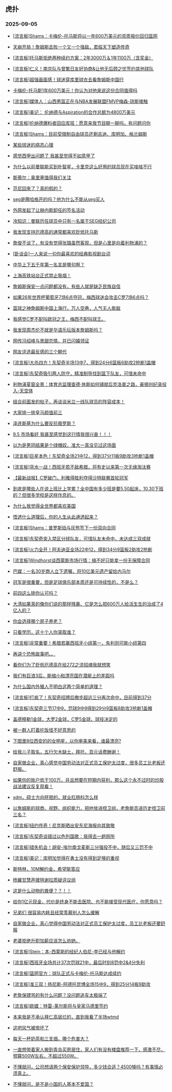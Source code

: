 ## 虎扑 
### 2025-09-05

+ [[流言板]Shams：卡梅伦-托马斯将以一年600万美元的资质报价回归篮网](https://bbs.hupu.com/634697395.html)

+ [天崩开局！詹姆斯击败一个又一个强敌，君临天下塑造传奇](https://bbs.hupu.com/634696571.html)

+ [[流言板]托马斯拒绝两种续约方案：2年3000万＆1年1100万（含奖金）](https://bbs.hupu.com/634697914.html)

+ [[流言板]仁义！南京队与曾繁日友好协商&amp;让他无后顾之忧签约其他球队](https://bbs.hupu.com/634697375.html)

+ [[流言板]超强画面感！球迷穿库里球衣去看詹姆斯中国行](https://bbs.hupu.com/634696845.html)

+ [卡梅伦-托马斯1年600万美元！你认为对他来说这份合同值得吗](https://bbs.hupu.com/634697593.html)

+ [[流言板]媒体人：山西男篮正在与NBA发展联盟FMVP梅森-琼斯接触](https://bbs.hupu.com/634698782.html)

+ [[流言板]美记： 伦纳德与Aspiration的合作总额为4800万美元](https://bbs.hupu.com/634699676.html)

+ [[流言板]伦纳德爆料者回应库班：愿意来我节目聊一聊吗，有问题问你](https://bbs.hupu.com/634697943.html)

+ [[流言板]Shams：目前受限制自由球员还剩吉迪、库明加、格兰姆斯](https://bbs.hupu.com/634697810.html)

+ [某些球迷的病态心理](https://bbs.hupu.com/634696140.html)

+ [感觉西甲出问题了 我甚至觉得不如意甲了](https://bbs.hupu.com/634692920.html)

+ [为什么以前曼联能买到朴智星，卡里克这么好用的球员现在买啥啥不行](https://bbs.hupu.com/634695097.html)

+ [斯蒂尔：奥里塞值得我们关注](https://bbs.hupu.com/634697496.html)

+ [范尼回來了？真的假的？](https://bbs.hupu.com/634697155.html)

+ [seg是腾哈格开的吗？他为什么不能从seg买人](https://bbs.hupu.com/634694174.html)

+ [外网发起了让赫内斯卸任的签名活动](https://bbs.hupu.com/634696550.html)

+ [冷知识：曼联历任球员中只有一名属于SEG经纪公司](https://bbs.hupu.com/634692842.html)

+ [我发现支持厄德高的通常都喜欢贬低托马斯](https://bbs.hupu.com/634692775.html)

+ [詹俊不谈了，有没有觉得张璐虽然客观，但是心里是向着利物浦的？](https://bbs.hupu.com/634693295.html)

+ [[卧谈会]一人来说一句你最喜欢的经典影视剧台词](https://bbs.hupu.com/634697469.html)

+ [中华上下五千年第一名言是哪句啊？](https://bbs.hupu.com/634697252.html)

+ [上海高铁站台正式禁止吸烟！](https://bbs.hupu.com/634697848.html)

+ [詹姆斯保安一点问题都没有，有些人就是缺乏民族自信](https://bbs.hupu.com/634696432.html)

+ [如果26年世界杯葡萄牙7场6点夺冠，梅西球迷会攻击C罗7场6点吗？](https://bbs.hupu.com/634697151.html)

+ [篮球之神詹姆斯中国上海行，万人空巷，人气无人能敌](https://bbs.hupu.com/634699246.html)

+ [我感觉C罗不配叫欧冠之王，梅西不配叫球王。](https://bbs.hupu.com/634697778.html)

+ [我发现周杰伦不就是华语乐坛版本詹姆斯吗？](https://bbs.hupu.com/634697897.html)

+ [网传冯绍峰与景甜恋情，并已闪婚领证](https://bbs.hupu.com/634696594.html)

+ [网友评选最反感的三个朝代](https://bbs.hupu.com/634697372.html)

+ [[流言板]大杀四方！东契奇半场13中7，得到24分6篮板6助攻2抢断1盖帽](https://bbs.hupu.com/634699897.html)

+ [[流言板]东契奇吸引两人防守，精准制导找到篮下队友，可惜未命中](https://bbs.hupu.com/634699856.html)

+ [利物浦夏窗全景：体育总监理查德·休斯如何铺就后克洛普之路，豪掷创纪录投入-天空体](https://bbs.hupu.com/634696964.html)

+ [结合前面发的帖子，再谈谈米兰一线队球员的阵容成本！](https://bbs.hupu.com/634694057.html)

+ [大家排一排皇马颜值前三](https://bbs.hupu.com/634694968.html)

+ [泽连斯基为什么要反抗俄罗斯？](https://bbs.hupu.com/634698983.html)

+ [9.5 市场看好 我甚至感觉到这行情我很兴奋！！！](https://bbs.hupu.com/634699548.html)

+ [以为是男同结果是个绿帽奴，准大一真没见过这场面](https://bbs.hupu.com/634699499.html)

+ [[流言板]巨星本色！东契奇全场21中12，得到37分11板9助攻3抢断1盖帽](https://bbs.hupu.com/634700361.html)

+ [[流言板]背水一战！西班牙若不敌希腊，将有史以来第一次无缘淘汰赛](https://bbs.hupu.com/634699045.html)

+ [【最新战报】C罗破门，利雅得胜利夺得沙特联赛首轮冠军](https://bbs.hupu.com/634697119.html)

+ [到底是哪些人在说上班比上学累？全中国有多少班是要5.50起床，10.30下班的？但很多学校是这样作息的。](https://bbs.hupu.com/634698706.html)

+ [为什么我觉得全世界都喜欢美国](https://bbs.hupu.com/634698083.html)

+ [悟透什么道理后，你的人生从此通透起来？](https://bbs.hupu.com/634699185.html)

+ [[流言板]Shams：普罗斯珀与灰熊签下一份双向合同](https://bbs.hupu.com/634700332.html)

+ [[流言板]东契奇突入禁区分球队友，可惜队友未命中，未达成三双成就](https://bbs.hupu.com/634700341.html)

+ [[流言板]火力全开！阿夫迪亚全场22中12，得到34分9篮板2助攻2抢断](https://bbs.hupu.com/634700376.html)

+ [[流言板]Windhorst谈西蒙斯市场行情：搞不好只能拿一份无保障合同](https://bbs.hupu.com/634699724.html)

+ [巴媒：一名30岁商人立下遗嘱，将10亿美元遗产留给内马尔](https://bbs.hupu.com/634696135.html)

+ [冠军是很重要，但是足球俱乐部本质还是可持续性的，不是么？](https://bbs.hupu.com/634694668.html)

+ [前四这么排你认可吗？](https://bbs.hupu.com/634699837.html)

+ [大清如果真的像你们说的那样残暴、它是怎么把600万人给活生生的治成了4亿人的？](https://bbs.hupu.com/634700091.html)

+ [你会选择哪个房子养老？](https://bbs.hupu.com/634699145.html)

+ [只看学历，这十个人你录取谁？](https://bbs.hupu.com/634698258.html)

+ [[流言板]非常重要！希腊若赢西班牙小组第一，失利则可能小组第四](https://bbs.hupu.com/634699113.html)

+ [再讲个恐怖故事吧。。](https://bbs.hupu.com/634698063.html)

+ [看你们为了贬低厄德高在给272之流招魂我就想笑](https://bbs.hupu.com/634699871.html)

+ [我们有巨浪3后，能缩小和漂亮国在潜艇上的差距吗](https://bbs.hupu.com/634699203.html)

+ [为什么国内外殖人不明白这两个简单的道理？](https://bbs.hupu.com/634699399.html)

+ [[流言板]打疯了！东契奇招牌后撤步超远三分再次命中，目前得到37分](https://bbs.hupu.com/634700292.html)

+ [[流言板]东契奇三节17中9，罚球9中9得到29分9篮板8助攻3抢断1盖帽](https://bbs.hupu.com/634700175.html)

+ [盖德穆勒1金球，大罗2金球，C罗5金球，球技决定的](https://bbs.hupu.com/634698909.html)

+ [被一群人盯着吃饭怪不好意思的](https://bbs.hupu.com/634699613.html)

+ [下图里8位西安的的女明星，以你审美来看，谁最漂亮?](https://bbs.hupu.com/634700076.html)

+ [给我儿子取名，五行欠木缺土，拜托，百元话费酬谢！](https://bbs.hupu.com/634700464.html)

+ [自家做企业，真心感觉中国劳动法对正式员工保护太过度，很多员工比老板还舒服。](https://bbs.hupu.com/634700829.html)

+ [如果你的账户低于100万，并且想要在短期内获利，那么这个永不过时的炒股战法建议反复观看！](https://bbs.hupu.com/634700497.html)

+ [xdm，硕士方向肝胆的，就业肛肠科怎么样](https://bbs.hupu.com/634699629.html)

+ [以詹姆斯的球商、视野、组织能力，把他放进控卫组，老詹能否进历史控卫前三名？](https://bbs.hupu.com/634700410.html)

+ [[流言板]纽约传奇！尼克斯晒出安东尼海报向其致敬](https://bbs.hupu.com/634700436.html)

+ [[流言板]东契奇谈错过以色列国歌：我得去一趟厕所](https://bbs.hupu.com/634701103.html)

+ [[流言板]错失机会！胡安-埃尔南戈麦斯三分强投不中，随后又三罚不中](https://bbs.hupu.com/634700998.html)

+ [[流言板]美记：库明加觉得在勇士没有得到足够的重视](https://bbs.hupu.com/634700798.html)

+ [斯特林，10M解约金，希望能答应](https://bbs.hupu.com/634697975.html)

+ [杨翼甘慧声援特谢拉质疑评议组](https://bbs.hupu.com/634696434.html)

+ [这是什么动物的粪便？？！！](https://bbs.hupu.com/634700672.html)

+ [给你1亿元现金，代价是终身不能去医院、也不能接受现代医疗，你愿意吗？](https://bbs.hupu.com/634700534.html)

+ [兄弟们 很容易内耗且经常羡慕别人怎么缓解](https://bbs.hupu.com/634700241.html)

+ [自家做企业，真心觉得中国劳动法对正式员工保护太过度，员工比老板还要舒服](https://bbs.hupu.com/634700880.html)

+ [老婆拒绝升职加薪应该怎么劝她。](https://bbs.hupu.com/634700348.html)

+ [[流言板]Stein：本-西蒙斯的经纪人伯尼-李已经与他解约](https://bbs.hupu.com/634701127.html)

+ [[流言板]西班牙全场共计37次罚球21中，最后时刻8罚中2&amp;4分失利](https://bbs.hupu.com/634701061.html)

+ [[流言板]篮网官方：球队正式与卡梅伦-托马斯达成续约](https://bbs.hupu.com/634700774.html)

+ [[流言板]准三双！扬尼斯-阿德托昆博全场15中9，得到25分14板9助攻](https://bbs.hupu.com/634701022.html)

+ [老詹保镖骂的有什么问题？没问题追车太极端了](https://bbs.hupu.com/634700420.html)

+ [[流言板]欧媒：特雷-莱尔斯将与皇家马德里签约](https://bbs.hupu.com/634701106.html)

+ [本来我是不承认拜仁高层烂的，直到我看了半场wtmd](https://bbs.hupu.com/634700887.html)

+ [这吧风气被带坏了](https://bbs.hupu.com/634697221.html)

+ [每天一杯奶茶和三支烟，哪个危害大？](https://bbs.hupu.com/634700494.html)

+ [一直想带着家人搬到青岛买房居住，家人们有没有楼盘推荐一下，感激不尽，预算500W左右，不超过550W。](https://bbs.hupu.com/634701124.html)

+ [不懂就问，公司想请两个保安保护领导，多少钱合适？4500够吗？有事情必须真上。](https://bbs.hupu.com/634701275.html)

+ [不懂就问，是不是小国的人基本不爱国？](https://bbs.hupu.com/634700910.html)

